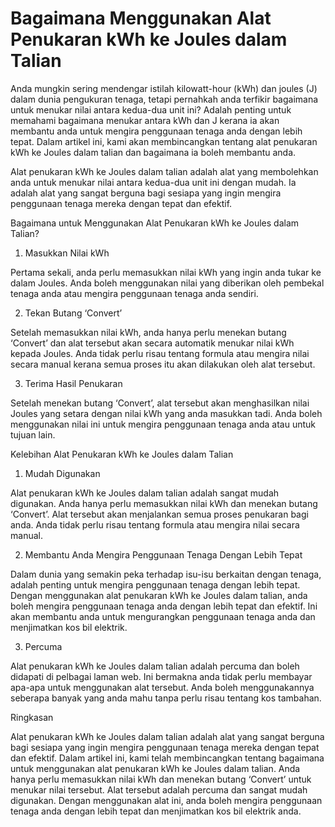 Bagaimana Menggunakan Alat Penukaran kWh ke Joules dalam Talian
===============================================================

Anda mungkin sering mendengar istilah kilowatt-hour (kWh) dan joules (J) dalam dunia pengukuran tenaga, tetapi pernahkah anda terfikir bagaimana untuk menukar nilai antara kedua-dua unit ini? Adalah penting untuk memahami bagaimana menukar antara kWh dan J kerana ia akan membantu anda untuk mengira penggunaan tenaga anda dengan lebih tepat. Dalam artikel ini, kami akan membincangkan tentang alat penukaran kWh ke Joules dalam talian dan bagaimana ia boleh membantu anda.

Alat penukaran kWh ke Joules dalam talian adalah alat yang membolehkan anda untuk menukar nilai antara kedua-dua unit ini dengan mudah. Ia adalah alat yang sangat berguna bagi sesiapa yang ingin mengira penggunaan tenaga mereka dengan tepat dan efektif.

Bagaimana untuk Menggunakan Alat Penukaran kWh ke Joules dalam Talian?

1. Masukkan Nilai kWh

Pertama sekali, anda perlu memasukkan nilai kWh yang ingin anda tukar ke dalam Joules. Anda boleh menggunakan nilai yang diberikan oleh pembekal tenaga anda atau mengira penggunaan tenaga anda sendiri.

2. Tekan Butang ‘Convert’

Setelah memasukkan nilai kWh, anda hanya perlu menekan butang ‘Convert’ dan alat tersebut akan secara automatik menukar nilai kWh kepada Joules. Anda tidak perlu risau tentang formula atau mengira nilai secara manual kerana semua proses itu akan dilakukan oleh alat tersebut.

3. Terima Hasil Penukaran

Setelah menekan butang ‘Convert’, alat tersebut akan menghasilkan nilai Joules yang setara dengan nilai kWh yang anda masukkan tadi. Anda boleh menggunakan nilai ini untuk mengira penggunaan tenaga anda atau untuk tujuan lain.

Kelebihan Alat Penukaran kWh ke Joules dalam Talian

1. Mudah Digunakan

Alat penukaran kWh ke Joules dalam talian adalah sangat mudah digunakan. Anda hanya perlu memasukkan nilai kWh dan menekan butang ‘Convert’. Alat tersebut akan menjalankan semua proses penukaran bagi anda. Anda tidak perlu risau tentang formula atau mengira nilai secara manual.

2. Membantu Anda Mengira Penggunaan Tenaga Dengan Lebih Tepat

Dalam dunia yang semakin peka terhadap isu-isu berkaitan dengan tenaga, adalah penting untuk mengira penggunaan tenaga dengan lebih tepat. Dengan menggunakan alat penukaran kWh ke Joules dalam talian, anda boleh mengira penggunaan tenaga anda dengan lebih tepat dan efektif. Ini akan membantu anda untuk mengurangkan penggunaan tenaga anda dan menjimatkan kos bil elektrik.

3. Percuma

Alat penukaran kWh ke Joules dalam talian adalah percuma dan boleh didapati di pelbagai laman web. Ini bermakna anda tidak perlu membayar apa-apa untuk menggunakan alat tersebut. Anda boleh menggunakannya seberapa banyak yang anda mahu tanpa perlu risau tentang kos tambahan.

Ringkasan

Alat penukaran kWh ke Joules dalam talian adalah alat yang sangat berguna bagi sesiapa yang ingin mengira penggunaan tenaga mereka dengan tepat dan efektif. Dalam artikel ini, kami telah membincangkan tentang bagaimana untuk menggunakan alat penukaran kWh ke Joules dalam talian. Anda hanya perlu memasukkan nilai kWh dan menekan butang ‘Convert’ untuk menukar nilai tersebut. Alat tersebut adalah percuma dan sangat mudah digunakan. Dengan menggunakan alat ini, anda boleh mengira penggunaan tenaga anda dengan lebih tepat dan menjimatkan kos bil elektrik anda.